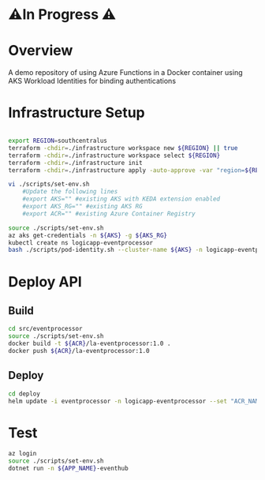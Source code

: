 # ⚠️In Progress ⚠️

# Overview

A demo repository of using Azure Functions in a Docker container using AKS Workload Identities for binding authentications

# Infrastructure Setup
```bash

export REGION=southcentralus
terraform -chdir=./infrastructure workspace new ${REGION} || true
terraform -chdir=./infrastructure workspace select ${REGION}
terraform -chdir=./infrastructure init
terraform -chdir=./infrastructure apply -auto-approve -var "region=${REGION}"

vi ./scripts/set-env.sh
    #Update the following lines
    #export AKS="" #existing AKS with KEDA extension enabled
    #export AKS_RG="" #existing AKS RG 
    #export ACR="" #existing Azure Container Registry 

source ./scripts/set-env.sh
az aks get-credentials -n ${AKS} -g ${AKS_RG}
kubectl create ns logicapp-eventprocessor
bash ./scripts/pod-identity.sh --cluster-name ${AKS} -n logicapp-eventprocessor -i ${MSI_NAME}
```

# Deploy API
## Build 
```bash
cd src/eventprocessor
source ./scripts/set-env.sh
docker build -t ${ACR}/la-eventprocessor:1.0 .
docker push ${ACR}/la-eventprocessor:1.0
```

## Deploy
```bash
cd deploy
helm update -i eventprocessor -n logicapp-eventprocessor --set "ACR_NAME=${ACR}" --set "COMMIT_VERSION=1.0" --set "MSI_CLIENTID=${MSI_CLIENT_ID}" --set "MSI_SELECTOR=${MSI_NAME}" --set "EVENTHUB_NAMESPACE_NAME=${EVENTHUB_NAMESPACE_NAME}" --set "WEBJOB_STORAGE_ACCOUNT_NAME=${STORAGE_ACCOUNT_NAME}" --set "WORKFLOWS_SUBSCRIPTION_ID=${MSI_SUBSCRIPTION_ID}" --set "WORKFLOWS_TENANT_ID=${MSI_TENANT_ID}" --set "WORKFLOWS_RESOURCE_GROUP_NAME=${RG}" --set "WORKFLOWS_LOCATION_NAME=${LOCATION}" .
```

# Test
```bash
az login 
source ./scripts/set-env.sh
dotnet run -n ${APP_NAME}-eventhub
```